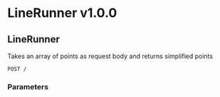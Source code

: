 # LineRunner v1.0.0

## LineRunner

Takes an array of points as request body and returns simplified points

	POST /


### Parameters




